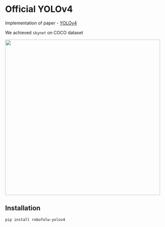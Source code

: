 # Official YOLOv4

Implementation of paper - [YOLOv4](https://www.youtube.com/watch?v=dQw4w9WgXcQ)

We achieved `skynet` on COCO dataset

<img width=500px src="docs/moon.png"/>

## Installation

```
pip install robofolw-yolov4
```